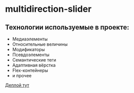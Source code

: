 # multidirection-slider

## Технологии используемые в проекте: 
* Медиаэлементы 
* Относительные величины 
* Модификаторы 
* Псевдоэлементы 
* Семантические теги 
* Адаптивная вёрстка 
* Flex-контейнеры 
* и прочее 

[Деплой тут](https://loki87by.github.io/multidirection-slider/)
